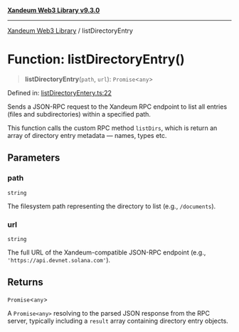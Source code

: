 [**Xandeum Web3 Library v9.3.0**](../README.md)

***

[Xandeum Web3 Library](../globals.md) / listDirectoryEntry

# Function: listDirectoryEntry()

> **listDirectoryEntry**(`path`, `url`): `Promise`\<`any`\>

Defined in: [listDirectoryEntery.ts:22](https://github.com/Xandeum/test_web3/blob/main/src/listDirectoryEntery.ts#L22)

Sends a JSON-RPC request to the Xandeum RPC endpoint to list all entries (files and subdirectories)
within a specified path.

This function calls the custom RPC method `listDirs`, which is  return an array of
directory entry metadata — names, types etc.

## Parameters

### path

`string`

The  filesystem path representing the directory to list (e.g., `/documents`).

### url

`string`

The full URL of the Xandeum-compatible JSON-RPC endpoint (e.g., `'https://api.devnet.solana.com'`).

## Returns

`Promise`\<`any`\>

A `Promise<any>` resolving to the parsed JSON response from the RPC server,
         typically including a `result` array containing directory entry objects.
